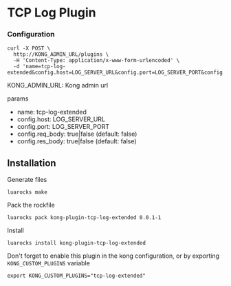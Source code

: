 # TCP Log Plugin

### Configuration
```
curl -X POST \
  http://KONG_ADMIN_URL/plugins \
  -H 'Content-Type: application/x-www-form-urlencoded' \
  -d 'name=tcp-log-extended&config.host=LOG_SERVER_URL&config.port=LOG_SERVER_PORT&config.req_body=true&config.res_body=true'
```

KONG_ADMIN_URL: Kong admin url

params

- name: tcp-log-extended
- config.host: LOG_SERVER_URL
- config.port: LOG_SERVER_PORT
- config.req_body: true|false (default: false)
- config.res_body: true|false (default: false)

## Installation

Generate files

`luarocks make`

Pack the rockfile

`luarocks pack kong-plugin-tcp-log-extended 0.0.1-1`

Install

`luarocks install kong-plugin-tcp-log-extended`

Don't forget to enable this plugin in the kong configuration, or by exporting
`KONG_CUSTOM_PLUGINS` variable

```
export KONG_CUSTOM_PLUGINS="tcp-log-extended"
```
